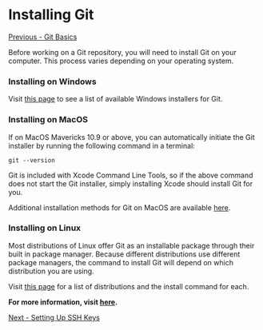 # Installing Git

[Previous - Git Basics](../README)

Before working on a Git repository, you will need to install Git on your computer.
This process varies depending on your operating system.

### Installing on Windows

Visit [this page](https://git-scm.com/download/win) to see a list of available
Windows installers for Git.

### Installing on MacOS

If on MacOS Mavericks 10.9 or above, you can automatically initiate the Git
installer by running the following command in a terminal:

`git --version`

Git is included with Xcode Command Line Tools, so if the above command does
not start the Git installer, simply installing Xcode should install Git for you.

Additional installation methods for Git on MacOS are available [here](https://git-scm.com/download/mac).

### Installing on Linux

Most distributions of Linux offer Git as an installable package through their
built in package manager. Because different distributions use different
package managers, the command to install Git will depend on which distribution
you are using.

Visit [this page](https://git-scm.com/download/linux) for a list of distributions and the install command for each.

**For more information, visit [here](https://git-scm.com/book/en/v2/Getting-Started-Installing-Git).**

[Next - Setting Up SSH Keys](./ssh_key)
